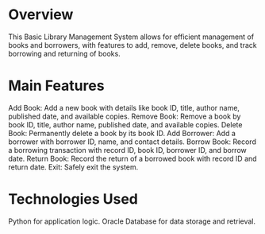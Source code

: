 # Overview
This Basic Library Management System allows for efficient management of books and borrowers, with features to add, remove, delete books, and track borrowing and returning of books.

# Main Features
Add Book: Add a new book with details like book ID, title, author name, published date, and available copies.
Remove Book: Remove a book by book ID, title, author name, published date, and available copies.
Delete Book: Permanently delete a book by its book ID.
Add Borrower: Add a borrower with borrower ID, name, and contact details.
Borrow Book: Record a borrowing transaction with record ID, book ID, borrower ID, and borrow date.
Return Book: Record the return of a borrowed book with record ID and return date.
Exit: Safely exit the system.

# Technologies Used
Python for application logic.
Oracle Database for data storage and retrieval.

